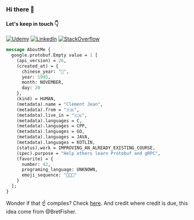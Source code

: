 ### Hi there 👋

#### Let's keep in touch 👇

[![Udemy][1]][2] [![LinkedIn][3]][4] [![StackOverflow][5]][6]

[1]:  https://img.shields.io/badge/Udemy-A100FF?style=for-the-badge&logo=Udemy&logoColor=white
[2]:  https://www.udemy.com/user/jean-clement/ "My Udemy Profile"
[3]:  https://img.shields.io/badge/LinkedIn-0077B5?style=for-the-badge&logo=linkedin&logoColor=white
[4]:  https://www.linkedin.com/in/clement-jean "My LinkedIn Profile"
[5]:  https://img.shields.io/badge/Stack_Overflow-FE7A16?style=for-the-badge&logo=stack-overflow&logoColor=white
[6]:  https://stackoverflow.com/users/11269045/cl%c3%a9ment-jean "My StackOverflow Profile"

```proto
message AboutMe {
  google.protobuf.Empty value = 1 [
    (api_version) = 26,
    (created_at) = {
      chinese_year: "🐷",
      year: 1995,
      month: NOVEMBER,
      day: 20
    },
    (kind) = HUMAN,
    (metadata).name = "Clément Jean",
    (metadata).from = "🇫🇷",
    (metadata).live_in = "🇨🇳",
    (metadata).languages = C,
    (metadata).languages = CPP,
    (metadata).languages = GO,
    (metadata).languages = JAVA,
    (metadata).languages = KOTLIN,
    (status).work = IMPROVING_AN_ALREADY_EXISTING_COURSE,
    (spec).purpose = "Help others learn Protobuf and gRPC",
    (favorite) = {
      number: 42,
      programing_language: UNKNOWN,
      emoji_sequence: "🙈🙉🙊"
    }
  ];
}
```

Wonder if that ☝️ compiles? Check [here](https://github.com/Clement-Jean/Clement-Jean/blob/main/proto). And credit where credit is due, this idea come from @BretFisher.

